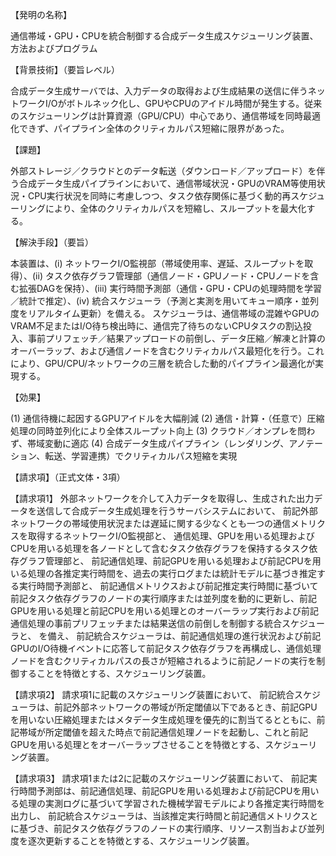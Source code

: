 【発明の名称】

通信帯域・GPU・CPUを統合制御する合成データ生成スケジューリング装置、方法およびプログラム

【背景技術】（要旨レベル）

合成データ生成サーバでは、入力データの取得および生成結果の送信に伴うネットワークI/Oがボトルネック化し、GPUやCPUのアイドル時間が発生する。従来のスケジューリングは計算資源（GPU/CPU）中心であり、通信帯域を同時最適化できず、パイプライン全体のクリティカルパス短縮に限界があった。

【課題】

外部ストレージ／クラウドとのデータ転送（ダウンロード／アップロード）を伴う合成データ生成パイプラインにおいて、通信帯域状況・GPUのVRAM等使用状況・CPU実行状況を同時に考慮しつつ、タスク依存関係に基づく動的再スケジューリングにより、全体のクリティカルパスを短縮し、スループットを最大化する。

【解決手段】（要旨）

本装置は、(i) ネットワークI/O監視部（帯域使用率、遅延、スループットを取得）、(ii) タスク依存グラフ管理部（通信ノード・GPUノード・CPUノードを含む拡張DAGを保持）、(iii) 実行時間予測部（通信・GPU・CPUの処理時間を学習／統計で推定）、(iv) 統合スケジューラ（予測と実測を用いてキュー順序・並列度をリアルタイム更新）を備える。
スケジューラは、通信帯域の混雑やGPUのVRAM不足またはI/O待ち検出時に、通信完了待ちのないCPUタスクの割込投入、事前プリフェッチ／結果アップロードの前倒し、データ圧縮／解凍と計算のオーバーラップ、および通信ノードを含むクリティカルパス最短化を行う。これにより、GPU/CPU/ネットワークの三層を統合した動的パイプライン最適化が実現する。

【効果】

(1) 通信待機に起因するGPUアイドルを大幅削減
(2) 通信・計算・（任意で）圧縮処理の同時並列化により全体スループット向上
(3) クラウド／オンプレを問わず、帯域変動に適応
(4) 合成データ生成パイプライン（レンダリング、アノテーション、転送、学習連携）でクリティカルパス短縮を実現

【請求項】（正式文体・3項）

【請求項1】
外部ネットワークを介して入力データを取得し、生成された出力データを送信して合成データ生成処理を行うサーバシステムにおいて、
前記外部ネットワークの帯域使用状況または遅延に関する少なくとも一つの通信メトリクスを取得するネットワークI/O監視部と、
通信処理、GPUを用いる処理およびCPUを用いる処理を各ノードとして含むタスク依存グラフを保持するタスク依存グラフ管理部と、
前記通信処理、前記GPUを用いる処理および前記CPUを用いる処理の各推定実行時間を、過去の実行ログまたは統計モデルに基づき推定する実行時間予測部と、
前記通信メトリクスおよび前記推定実行時間に基づいて前記タスク依存グラフのノードの実行順序または並列度を動的に更新し、前記GPUを用いる処理と前記CPUを用いる処理とのオーバーラップ実行および前記通信処理の事前プリフェッチまたは結果送信の前倒しを制御する統合スケジューラと、
を備え、
前記統合スケジューラは、前記通信処理の進行状況および前記GPUのI/O待機イベントに応答して前記タスク依存グラフを再構成し、通信処理ノードを含むクリティカルパスの長さが短縮されるように前記ノードの実行を制御することを特徴とする、スケジューリング装置。

【請求項2】
請求項1に記載のスケジューリング装置において、
前記統合スケジューラは、前記外部ネットワークの帯域が所定閾値以下であるとき、前記GPUを用いない圧縮処理またはメタデータ生成処理を優先的に割当てるとともに、前記帯域が所定閾値を超えた時点で前記通信処理ノードを起動し、これと前記GPUを用いる処理とをオーバーラップさせることを特徴とする、スケジューリング装置。

【請求項3】
請求項1または2に記載のスケジューリング装置において、
前記実行時間予測部は、前記通信処理、前記GPUを用いる処理および前記CPUを用いる処理の実測ログに基づいて学習された機械学習モデルにより各推定実行時間を出力し、
前記統合スケジューラは、当該推定実行時間と前記通信メトリクスとに基づき、前記タスク依存グラフのノードの実行順序、リソース割当および並列度を逐次更新することを特徴とする、スケジューリング装置。
